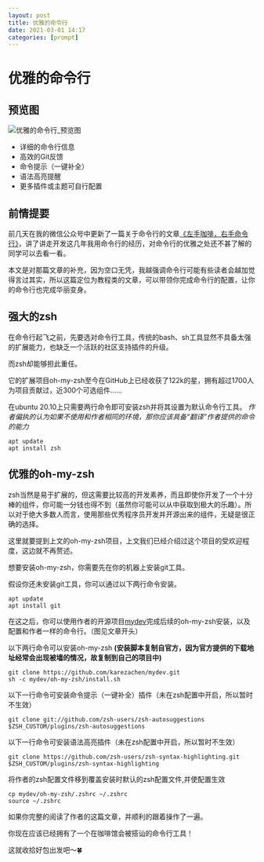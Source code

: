 ```yaml
---
layout: post
title: 优雅的命令行
date: 2021-03-01 14:17
categories: [prompt]
---
```


# 优雅的命令行

## 预览图

![优雅的命令行_预览图](../../illustration/优雅的命令行_预览图.png)

- 详细的命令行信息
- 高效的Git反馈
- 命令提示（一键补全）
- 语法高亮提醒
- 更多插件或主题可自行配置

## 前情提要

前几天在我的微信公众号中更新了一篇关于命令行的文章[《左手咖啡，右手命令行》](https://mp.weixin.qq.com/s/tXemDoVNEBtMGvvNqphGEQ)，讲了讲走开发这几年我用命令行的经历，对命令行的优雅之处还不甚了解的同学可以去看一看。

本文是对那篇文章的补充，因为空口无凭，我越强调命令行可能有些读者会越加觉得言过其实，所以这篇定位为教程类的文章，可以带领你完成命令行的配置，让你的命令行也完成华丽变身。

## 强大的zsh

在命令行起飞之前，先要选对命令行工具，传统的bash、sh工具显然不具备太强的扩展能力，也缺乏一个活跃的社区支持插件的升级。

而zsh却能够担此重任。

它的扩展项目oh-my-zsh至今在GitHub上已经收获了122k的星，拥有超过1700人为项目贡献过，近300个可选组件……

在ubuntu 20.10上只需要两行命令即可安装zsh并将其设置为默认命令行工具。
*作者偏执的认为如果不使用和作者相同的环境，那你应该具备“翻译”作者提供的命令的能力*

```shell
apt update
apt install zsh
```

## 优雅的oh-my-zsh

zsh当然是易于扩展的，但这需要比较高的开发素养，而且即使你开发了一个十分棒的组件，你可能一分钱也得不到（虽然你可能可以从中获取到极大的乐趣）。所以对于绝大多数人而言，使用那些优秀程序员开发并开源出来的组件，无疑是很正确的选择。

这里就要提到上文的oh-my-zsh项目，上文我们已经介绍过这个项目的受欢迎程度，这边就不再赘述。

想要安装oh-my-zsh，你需要先在你的机器上安装git工具。

假设你还未安装git工具，你可以通过以下两行命令安装。

```shell
apt update
apt install git
```

在这之后，你可以使用作者的开源项目[mydev](https://github.com/karezachen/mydev.git)完成后续的oh-my-zsh安装，以及配置和作者一样的命令行。（图见文章开头）

以下两行命令可以安装oh-my-zsh
**(安装脚本复制自官方，因为官方提供的下载地址经常会出现被墙的情况，故复制到自己的项目中)**

```shell
git clone https://github.com/karezachen/mydev.git
sh -c mydev/oh-my-zsh/install.sh
```

以下一行命令可安装命令提示（一键补全）插件（未在zsh配置中开启，所以暂时不生效）

```shell
git clone git://github.com/zsh-users/zsh-autosuggestions $ZSH_CUSTOM/plugins/zsh-autosuggestions
```

以下一行命令可安装语法高亮插件（未在zsh配置中开启，所以暂时不生效）

```shell
git clone https://github.com/zsh-users/zsh-syntax-highlighting.git $ZSH_CUSTOM/plugins/zsh-syntax-highlighting
```

将作者的zsh配置文件移到覆盖安装时默认的zsh配置文件,并使配置生效

```shell
cp mydev/oh-my-zsh/.zshrc ~/.zshrc
source ~/.zshrc
```

如果你完整的阅读了作者的这篇文章，并顺利的跟着操作了一遍。

你现在应该已经拥有了一个在咖啡馆会被搭讪的命令行工具！

这就收拾好包出发吧～🍀

